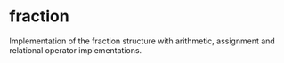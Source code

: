 # fraction
Implementation of the fraction structure with arithmetic, assignment and relational operator implementations.

